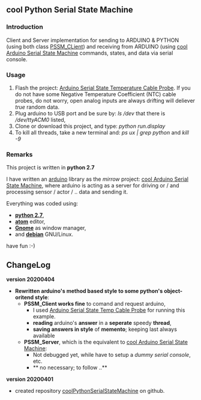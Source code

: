 ## cool Python Serial State Machine

### Introduction
Client and Server implementation for sending to ARDUINO & PYTHON (using both class [PSSM_CLient](https://github.com/graetz23/coolPythonSerialStateMachine/blob/master/coolPSSM.py)) and receiving from ARDUINO (using [cool Arduino Serial State Machine](https://github.com/graetz23/coolArduinoSerialStateMachine) commands, states, and data via serial console.

### Usage

1. Flash the project: [Arduino Serial State Temperature Cable Probe](https://github.com/graetz23/ArduinoSerialStateTempCableProbe).
  If you do not have some Negative Temperature Coefficient (NTC) cable probes, do not worry, open analog inputs are always drifting will deliever _true_ random data.
2. Plug arduino to USB port and be sure by: _ls /dev_ that there is _/dev/ttyACM0_ listed,
3. Clone or download this project, and type: _python run.display_
4. To kill all threads, take a new terminal and: _ps ux | grep python_ and _kill -9 <PID>_

### Remarks

This project is written in **python 2.7**

I have written an [arduino](https://www.arduino.cc/) library as the _mirrow_ project: [cool Arduino Serial State Machine](https://github.com/graetz23/coolArduinoSerialStateMachine), where arduino is acting as a server for driving or / and processing sensor / actor / .. data and sending it.

Everything was coded using:

  - [**python 2.7**](https://www.python.org/),
  - [**atom**](https://atom.io/) editor,
  - [**Gnome**](https://www.gnome.org/) as window manager,
  - and [**debian**](https://www.debian.org/) GNU/Linux.

have fun :-)

## ChangeLog

**version 20200404**
  - **Rewritten arduino's method based style to some python's object-oritend style**:
    - **PSSM_Client works fine** to comand and request arduino,
      - I used [Arduino Serial State Temp Cable Probe](https://github.com/graetz23/ArduinoSerialStateTempCableProbe) for running this example.
      - **reading** arduino's **answer** in a **seperate** speedy **thread**,
      - **saving answers in style** of **memento**; keeping last always available
    - **PSSM_Server**, which is the equivalent to [cool Arduino Serial State Machine](https://github.com/graetz23/coolArduinoSerialStateMachine):
      - Not debugged yet, while have to setup a _dummy serial console_, etc.
      - ** no necessary; to follow ..**

**version 20200401**
  - created repository [coolPythonSerialStateMachine](https://github.com/graetz23/coolPythonSerialStateMachine.git) on github.

